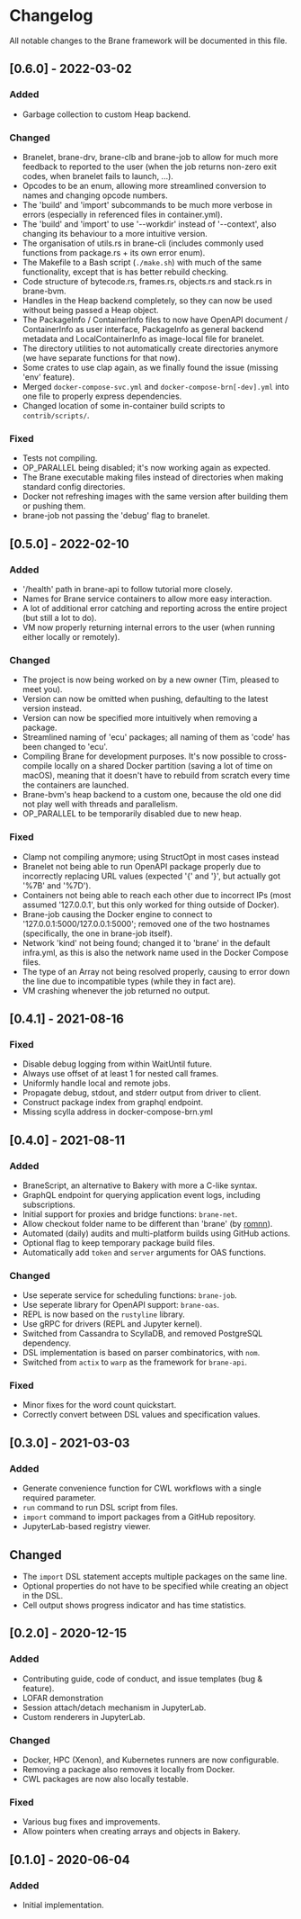 # Changelog

All notable changes to the Brane framework will be documented in this file.

## [0.6.0] - 2022-03-02
### Added
- Garbage collection to custom Heap backend.

### Changed
- Branelet, brane-drv, brane-clb and brane-job to allow for much more feedback to reported to the user (when the job returns non-zero exit codes, when branelet fails to launch, ...).
- Opcodes to be an enum, allowing more streamlined conversion to names and changing opcode numbers.
- The 'build' and 'import' subcommands to be much more verbose in errors (especially in referenced files in container.yml).
- The 'build' and 'import' to use '--workdir' instead of '--context', also changing its behaviour to a more intuitive version.
- The organisation of utils.rs in brane-cli (includes commonly used functions from package.rs + its own error enum).
- The Makefile to a Bash script (`./make.sh`) with much of the same functionality, except that is has better rebuild checking.
- Code structure of bytecode.rs, frames.rs, objects.rs and stack.rs in brane-bvm.
- Handles in the Heap backend completely, so they can now be used without being passed a Heap object.
- The PackageInfo / ContainerInfo files to now have OpenAPI document / ContainerInfo as user interface, PackageInfo as general backend metadata and LocalContainerInfo as image-local file for branelet.
- The directory utilities to not automatically create directories anymore (we have separate functions for that now).
- Some crates to use clap again, as we finally found the issue (missing 'env' feature).
- Merged `docker-compose-svc.yml` and `docker-compose-brn[-dev].yml` into one file to properly express dependencies.
- Changed location of some in-container build scripts to `contrib/scripts/`.

### Fixed
- Tests not compiling.
- OP_PARALLEL being disabled; it's now working again as expected.
- The Brane executable making files instead of directories when making standard config directories.
- Docker not refreshing images with the same version after building them or pushing them.
- brane-job not passing the 'debug' flag to branelet.

## [0.5.0] - 2022-02-10
### Added
- '/health' path in brane-api to follow tutorial more closely.
- Names for Brane service containers to allow more easy interaction.
- A lot of additional error catching and reporting across the entire project (but still a lot to do).
- VM now properly returning internal errors to the user (when running either locally or remotely).

### Changed
- The project is now being worked on by a new owner (Tim, pleased to meet you).
- Version can now be omitted when pushing, defaulting to the latest version instead.
- Version can now be specified more intuitively when removing a package.
- Streamlined naming of 'ecu' packages; all naming of them as 'code' has been changed to 'ecu'.
- Compiling Brane for development purposes. It's now possible to cross-compile locally on a shared Docker partition (saving a lot of time on macOS), meaning that it doesn't have to rebuild from scratch every time the containers are launched.
- Brane-bvm's heap backend to a custom one, because the old one did not play well with threads and parallelism.
- OP_PARALLEL to be temporarily disabled due to new heap.

### Fixed
- Clamp not compiling anymore; using StructOpt in most cases instead
- Branelet not being able to run OpenAPI package properly due to incorrectly replacing URL values (expected '{' and '}', but actually got '%7B' and '%7D').
- Containers not being able to reach each other due to incorrect IPs (most assumed '127.0.0.1', but this only worked for thing outside of Docker).
- Brane-job causing the Docker engine to connect to '127.0.0.1:5000/127.0.0.1:5000'; removed one of the two hostnames (specifically, the one in brane-job itself).
- Network 'kind' not being found; changed it to 'brane' in the default infra.yml, as this is also the network name used in the Docker Compose files.
- The type of an Array not being resolved properly, causing to error down the line due to incompatible types (while they in fact are).
- VM crashing whenever the job returned no output.

## [0.4.1] - 2021-08-16
### Fixed
- Disable debug logging from within WaitUntil future.
- Always use offset of at least 1 for nested call frames.
- Uniformly handle local and remote jobs.
- Propagate debug, stdout, and stderr output from driver to client.
- Construct package index from graphql endpoint.
- Missing scylla address in docker-compose-brn.yml

## [0.4.0] - 2021-08-11
### Added
- BraneScript, an alternative to Bakery with more a C-like syntax.
- GraphQL endpoint for querying application event logs, including subscriptions.
- Initial support for proxies and bridge functions: `brane-net`.
- Allow checkout folder name to be different than 'brane' (by [romnn](https://github.com/romnn)).
- Automated (daily) audits and multi-platform builds using GitHub actions.
- Optional flag to keep temporary package build files.
- Automatically add `token` and `server` arguments for OAS functions. 

### Changed
- Use seperate service for scheduling functions: `brane-job`.
- Use seperate library for OpenAPI support: `brane-oas`.
- REPL is now based on the `rustyline` library.
- Use gRPC for drivers (REPL and Jupyter kernel).
- Switched from Cassandra to ScyllaDB, and removed PostgreSQL dependency.
- DSL implementation is based on parser combinatorics, with `nom`.
- Switched from `actix` to `warp` as the framework for `brane-api`.

### Fixed
- Minor fixes for the word count quickstart.
- Correctly convert between DSL values and specification values.

## [0.3.0] - 2021-03-03
### Added
- Generate convenience function for CWL workflows with a single required parameter.
- `run` command to run DSL script from files. 
- `import` command to import packages from a GitHub repository.
- JupyterLab-based registry viewer.

## Changed
- The `import` DSL statement accepts multiple packages on the same line.
- Optional properties do not have to be specified while creating an object in the DSL.
- Cell output shows progress indicator and has time statistics.

## [0.2.0] - 2020-12-15
### Added
- Contributing guide, code of conduct, and issue templates (bug & feature).
- LOFAR demonstration
- Session attach/detach mechanism in JupyterLab.
- Custom renderers in JupyterLab.

### Changed
- Docker, HPC (Xenon), and Kubernetes runners are now configurable.
- Removing a package also removes it locally from Docker.
- CWL packages are now also locally testable.

### Fixed
- Various bug fixes and improvements.
- Allow pointers when creating arrays and objects in Bakery.

## [0.1.0] - 2020-06-04
### Added
- Initial implementation.
